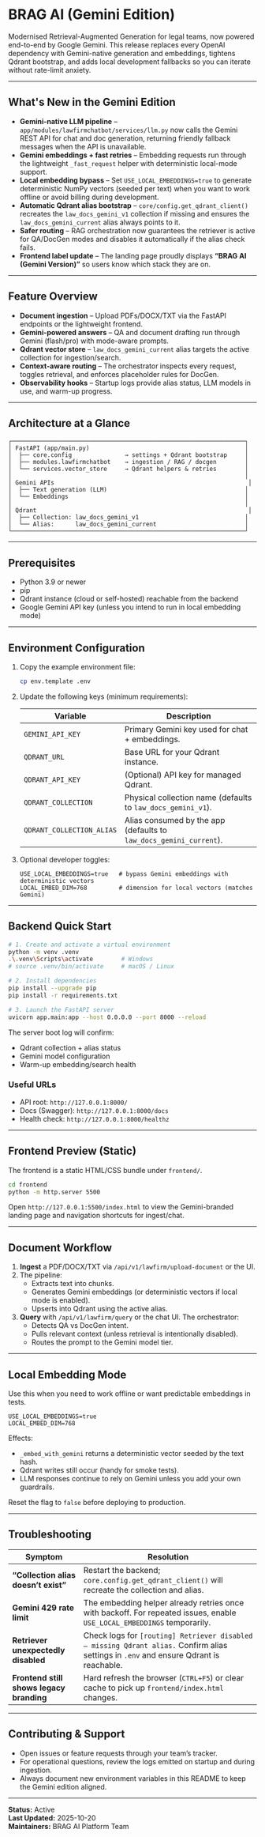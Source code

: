# BRAG AI (Gemini Edition)

Modernised Retrieval-Augmented Generation for legal teams, now powered end-to-end by Google Gemini. This release replaces every OpenAI dependency with Gemini-native generation and embeddings, tightens Qdrant bootstrap, and adds local development fallbacks so you can iterate without rate-limit anxiety.

---

## What's New in the Gemini Edition

- **Gemini-native LLM pipeline** – `app/modules/lawfirmchatbot/services/llm.py` now calls the Gemini REST API for chat and doc generation, returning friendly fallback messages when the API is unavailable.
- **Gemini embeddings + fast retries** – Embedding requests run through the lightweight `_fast_request` helper with deterministic local-mode support.
- **Local embedding bypass** – Set `USE_LOCAL_EMBEDDINGS=true` to generate deterministic NumPy vectors (seeded per text) when you want to work offline or avoid billing during development.
- **Automatic Qdrant alias bootstrap** – `core/config.get_qdrant_client()` recreates the `law_docs_gemini_v1` collection if missing and ensures the `law_docs_gemini_current` alias always points to it.
- **Safer routing** – RAG orchestration now guarantees the retriever is active for QA/DocGen modes and disables it automatically if the alias check fails.
- **Frontend label update** – The landing page proudly displays **“BRAG AI (Gemini Version)”** so users know which stack they are on.

---

## Feature Overview

- **Document ingestion** – Upload PDFs/DOCX/TXT via the FastAPI endpoints or the lightweight frontend.
- **Gemini-powered answers** – QA and document drafting run through Gemini (flash/pro) with mode-aware prompts.
- **Qdrant vector store** – `law_docs_gemini_current` alias targets the active collection for ingestion/search.
- **Context-aware routing** – The orchestrator inspects every request, toggles retrieval, and enforces placeholder rules for DocGen.
- **Observability hooks** – Startup logs provide alias status, LLM models in use, and warm-up progress.

---

## Architecture at a Glance

```
┌──────────────────────────────────────────────────────────────────┐
│ FastAPI (app/main.py)                                            │
│  ├── core.config               → settings + Qdrant bootstrap     │
│  ├── modules.lawfirmchatbot    → ingestion / RAG / docgen        │
│  └── services.vector_store     → Qdrant helpers & retries        │
│                                                                  │
│ Gemini APIs                                                       │
│  ├── Text generation (LLM)                                       │
│  └── Embeddings                                                  │
│                                                                  │
│ Qdrant                                                            │
│  ├── Collection: law_docs_gemini_v1                              │
│  └── Alias:      law_docs_gemini_current                         │
└──────────────────────────────────────────────────────────────────┘
```

---

## Prerequisites

- Python 3.9 or newer
- pip
- Qdrant instance (cloud or self-hosted) reachable from the backend
- Google Gemini API key (unless you intend to run in local embedding mode)

---

## Environment Configuration

1. Copy the example environment file:
   ```bash
   cp env.template .env
   ```
2. Update the following keys (minimum requirements):

   | Variable | Description |
   |----------|-------------|
   | `GEMINI_API_KEY` | Primary Gemini key used for chat + embeddings. |
   | `QDRANT_URL` | Base URL for your Qdrant instance. |
   | `QDRANT_API_KEY` | (Optional) API key for managed Qdrant. |
   | `QDRANT_COLLECTION` | Physical collection name (defaults to `law_docs_gemini_v1`). |
   | `QDRANT_COLLECTION_ALIAS` | Alias consumed by the app (defaults to `law_docs_gemini_current`). |

3. Optional developer toggles:

   ```env
   USE_LOCAL_EMBEDDINGS=true   # bypass Gemini embeddings with deterministic vectors
   LOCAL_EMBED_DIM=768         # dimension for local vectors (matches Gemini)
   ```

---

## Backend Quick Start

```bash
# 1. Create and activate a virtual environment
python -m venv .venv
.\.venv\Scripts\activate        # Windows
# source .venv/bin/activate     # macOS / Linux

# 2. Install dependencies
pip install --upgrade pip
pip install -r requirements.txt

# 3. Launch the FastAPI server
uvicorn app.main:app --host 0.0.0.0 --port 8000 --reload
```

The server boot log will confirm:

- Qdrant collection + alias status
- Gemini model configuration
- Warm-up embedding/search health

### Useful URLs

- API root: `http://127.0.0.1:8000/`
- Docs (Swagger): `http://127.0.0.1:8000/docs`
- Health check: `http://127.0.0.1:8000/healthz`

---

## Frontend Preview (Static)

The frontend is a static HTML/CSS bundle under `frontend/`.

```bash
cd frontend
python -m http.server 5500
```

Open `http://127.0.0.1:5500/index.html` to view the Gemini-branded landing page and navigation shortcuts for ingest/chat.

---

## Document Workflow

1. **Ingest** a PDF/DOCX/TXT via `/api/v1/lawfirm/upload-document` or the UI.
2. The pipeline:
   - Extracts text into chunks.
   - Generates Gemini embeddings (or deterministic vectors if local mode is enabled).
   - Upserts into Qdrant using the active alias.
3. **Query** with `/api/v1/lawfirm/query` or the chat UI. The orchestrator:
   - Detects QA vs DocGen intent.
   - Pulls relevant context (unless retrieval is intentionally disabled).
   - Routes the prompt to the Gemini model tier.

---

## Local Embedding Mode

Use this when you need to work offline or want predictable embeddings in tests.

```env
USE_LOCAL_EMBEDDINGS=true
LOCAL_EMBED_DIM=768
```

Effects:

- `_embed_with_gemini` returns a deterministic vector seeded by the text hash.
- Qdrant writes still occur (handy for smoke tests).
- LLM responses continue to rely on Gemini unless you add your own guardrails.

Reset the flag to `false` before deploying to production.

---

## Troubleshooting

| Symptom | Resolution |
|---------|------------|
| **“Collection alias doesn’t exist”** | Restart the backend; `core.config.get_qdrant_client()` will recreate the collection and alias. |
| **Gemini 429 rate limit** | The embedding helper already retries once with backoff. For repeated issues, enable `USE_LOCAL_EMBEDDINGS` temporarily. |
| **Retriever unexpectedly disabled** | Check logs for `[routing] Retriever disabled — missing Qdrant alias.` Confirm alias settings in `.env` and ensure Qdrant is reachable. |
| **Frontend still shows legacy branding** | Hard refresh the browser (`CTRL+F5`) or clear cache to pick up `frontend/index.html` changes. |

---

## Contributing & Support

- Open issues or feature requests through your team’s tracker.
- For operational questions, review the logs emitted on startup and during ingestion.
- Always document new environment variables in this README to keep the Gemini edition aligned.

---

**Status:** Active  
**Last Updated:** 2025-10-20  
**Maintainers:** BRAG AI Platform Team
